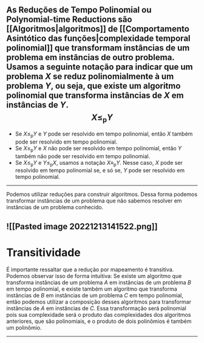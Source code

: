 As **Reduções de Tempo Polinomial** ou **Polynomial-time Reductions** são [[Algoritmos|algoritmos]] de [[Comportamento Asintótico das funções|complexidade temporal polinomial]] que transformam instâncias de um problema em instâncias de outro problema. 
Usamos a seguinte notação para indicar que um problema $X$ se reduz polinomialmente à um problema $Y$, ou seja, que existe um algoritmo polinomial que transforma instâncias de $X$ em instâncias de $Y$.
$$X\le_\text{p}Y$$
---
- Se $X\le_\text{p}Y$ e $Y$ pode ser resolvido em tempo polinomial, então $X$ também pode ser resolvido em tempo polinomial.
- Se $X\le_\text{p}Y$ e $X$ não pode ser resolvido em tempo polinomial, então $Y$ também não pode ser resolvido em tempo polinomial.
- Se $X\le_\text{p}Y$ e $Y\le_\text{p}X$, usamos a notação $X\equiv_\text{p}Y$. Nesse caso, $X$ pode ser resolvido em tempo polinomial se, e só se, $Y$ pode ser resolvido em tempo polinomial.

---

Podemos utilizar reduções para construir algoritmos. Dessa forma podemos transformar instâncias de um problema que não sabemos resolver em instâncias de um problema conhecido.

![[Pasted image 20221213141522.png]]
---

# Transitividade
É importante ressaltar que a redução por mapeamento é transitiva. Podemos observar isso de forma intuitiva:
Se existe um algoritmo que transforma instâncias de um problema $A$ em instâncias de um problema $B$ em tempo polinomial, e existe também um algoritmo que transforma instâncias de $B$ em instâncias de um problema $C$ em tempo polinomial, então podemos utilizar a composição desses algoritmos para transformar instâncias de $A$ em instâncias de $C$. Essa transformação será polinomial pois sua complexidade será o produto das complexidades dos algoritmos anteriores, que são polinomiais, e o produto de dois polinômios é também um polinômio.

---
